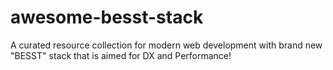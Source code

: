# awesome-besst-stack
A curated resource collection for modern web development with brand new "BESST" stack that is aimed for DX and Performance!
